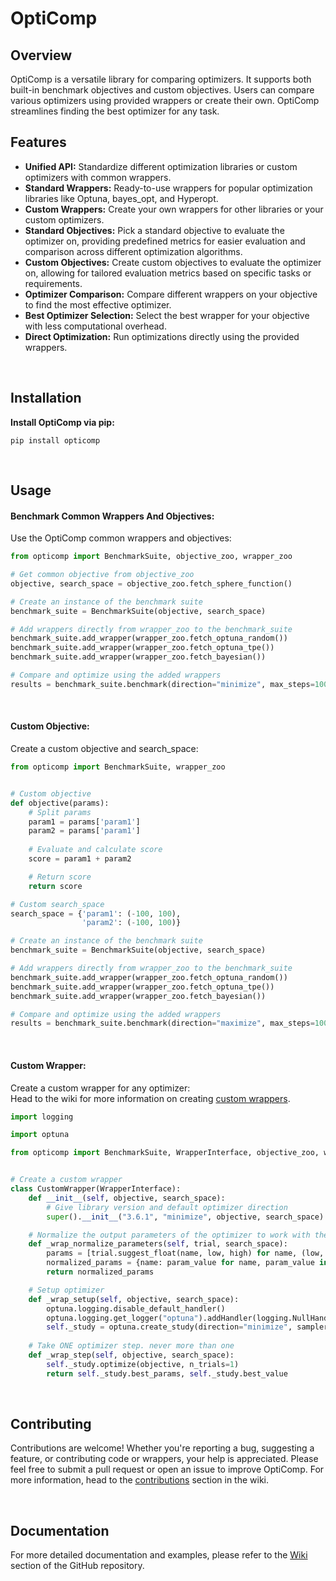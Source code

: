 # OptiComp
## Overview
OptiComp is a versatile library for comparing optimizers. It supports both built-in benchmark objectives and custom objectives. Users can compare various optimizers using provided wrappers or create their own. OptiComp streamlines finding the best optimizer for any task.
<br>

## Features
- **Unified API:** Standardize different optimization libraries or custom optimizers with common wrappers.
- **Standard Wrappers:** Ready-to-use wrappers for popular optimization libraries like Optuna, bayes_opt, and Hyperopt.
- **Custom Wrappers:** Create your own wrappers for other libraries or your custom optimizers.
- **Standard Objectives:** Pick a standard objective to evaluate the optimizer on, providing predefined metrics for easier evaluation and comparison across different optimization algorithms.
- **Custom Objectives:** Create custom objectives to evaluate the optimizer on, allowing for tailored evaluation metrics based on specific tasks or requirements.
- **Optimizer Comparison:** Compare different wrappers on your objective to find the most effective optimizer.
- **Best Optimizer Selection:** Select the best wrapper for your objective with less computational overhead.
- **Direct Optimization:** Run optimizations directly using the provided wrappers.
<br>

## Installation
**Install OptiComp via pip:**

```
pip install opticomp
```
<br>

## Usage
#### **Benchmark Common Wrappers And Objectives:**
Use the OptiComp common wrappers and objectives:
```python
from opticomp import BenchmarkSuite, objective_zoo, wrapper_zoo

# Get common objective from objective_zoo
objective, search_space = objective_zoo.fetch_sphere_function()

# Create an instance of the benchmark suite
benchmark_suite = BenchmarkSuite(objective, search_space)

# Add wrappers directly from wrapper_zoo to the benchmark_suite
benchmark_suite.add_wrapper(wrapper_zoo.fetch_optuna_random())
benchmark_suite.add_wrapper(wrapper_zoo.fetch_optuna_tpe())
benchmark_suite.add_wrapper(wrapper_zoo.fetch_bayesian())

# Compare and optimize using the added wrappers
results = benchmark_suite.benchmark(direction="minimize", max_steps=100, target_score=200, verbose=True, progress_bar=True)
```
<br>

#### **Custom Objective:**
Create a custom objective and search_space:

```python
from opticomp import BenchmarkSuite, wrapper_zoo


# Custom objective
def objective(params):
    # Split params
    param1 = params['param1']
    param2 = params['param1']
    
    # Evaluate and calculate score
    score = param1 + param2

    # Return score
    return score

# Custom search_space
search_space = {'param1': (-100, 100),
                'param2': (-100, 100)}

# Create an instance of the benchmark suite
benchmark_suite = BenchmarkSuite(objective, search_space)

# Add wrappers directly from wrapper_zoo to the benchmark_suite
benchmark_suite.add_wrapper(wrapper_zoo.fetch_optuna_random())
benchmark_suite.add_wrapper(wrapper_zoo.fetch_optuna_tpe())
benchmark_suite.add_wrapper(wrapper_zoo.fetch_bayesian())

# Compare and optimize using the added wrappers
results = benchmark_suite.benchmark(direction="maximize", max_steps=100, target_score=190, verbose=True, progress_bar=True)
```
<br>

#### **Custom Wrapper:**
Create a custom wrapper for any optimizer:\
Head to the wiki for more information on creating [custom wrappers](https://github.com/OptiComp/OptiComp/wiki/Custom-wrappers).
```python
import logging

import optuna

from opticomp import BenchmarkSuite, WrapperInterface, objective_zoo, wrapper_zoo


# Create a custom wrapper
class CustomWrapper(WrapperInterface):
    def __init__(self, objective, search_space):
        # Give library version and default optimizer direction
        super().__init__("3.6.1", "minimize", objective, search_space)

    # Normalize the output parameters of the optimizer to work with the BenchmarkSuite
    def _wrap_normalize_parameters(self, trial, search_space):
        params = [trial.suggest_float(name, low, high) for name, (low, high) in search_space.items()]
        normalized_params = {name: param_value for name, param_value in zip(search_space.keys(), params)}
        return normalized_params

    # Setup optimizer
    def _wrap_setup(self, objective, search_space):
        optuna.logging.disable_default_handler()
        optuna.logging.get_logger("optuna").addHandler(logging.NullHandler())
        self._study = optuna.create_study(direction="minimize", sampler=optuna.samplers.RandomSampler())
    
    # Take ONE optimizer step. never more than one
    def _wrap_step(self, objective, search_space):
        self._study.optimize(objective, n_trials=1)
        return self._study.best_params, self._study.best_value
```
<br>

## Contributing

Contributions are welcome! Whether you're reporting a bug, suggesting a feature, or contributing code or wrappers, your help is appreciated. Please feel free to submit a pull request or open an issue to improve OptiComp. For more information, head to the [contributions](https://github.com/OptiComp/OptiComp/wiki/Contributing) section in the wiki.

<br>

## Documentation
For more detailed documentation and examples, please refer to the [Wiki](https://github.com/OptiComp/OptiComp/wiki) section of the GitHub repository.
